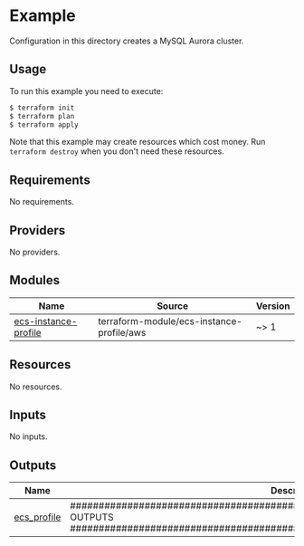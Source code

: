 # Example

Configuration in this directory creates a MySQL Aurora cluster.

## Usage

To run this example you need to execute:

```bash
$ terraform init
$ terraform plan
$ terraform apply
```

Note that this example may create resources which cost money. Run `terraform destroy` when you don't need these resources.

<!-- BEGINNING OF PRE-COMMIT-TERRAFORM DOCS HOOK -->
## Requirements

No requirements.

## Providers

No providers.

## Modules

| Name | Source | Version |
|------|--------|---------|
| <a name="module_ecs-instance-profile"></a> [ecs-instance-profile](#module\_ecs-instance-profile) | terraform-module/ecs-instance-profile/aws | ~> 1 |

## Resources

No resources.

## Inputs

No inputs.

## Outputs

| Name | Description |
|------|-------------|
| <a name="output_ecs_profile"></a> [ecs\_profile](#output\_ecs\_profile) | ############################################################################### OUTPUTS ############################################################################### |
<!-- END OF PRE-COMMIT-TERRAFORM DOCS HOOK -->
